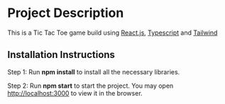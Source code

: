 # Project Description

This is a Tic Tac Toe game build using [React.js](https://reactjs.org/), [Typescript](https://www.typescriptlang.org/) and [Tailwind](https://tailwindcss.com/)

## Installation Instructions

Step 1: Run **npm install** to install all the necessary libraries.

Step 2: Run **npm start** to start the project. You may open [http://localhost:3000](http://localhost:3000) to view it in the browser.
